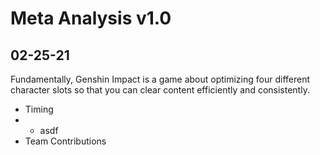 # Meta Analysis v1.0
## 02-25-21

Fundamentally, Genshin Impact is a game about optimizing four different character slots so that you can clear content efficiently and consistently. 
* Timing
* * asdf
* Team Contributions
